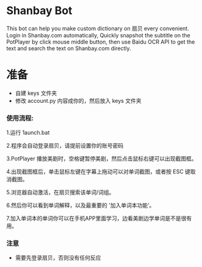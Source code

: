 # Shanbay Bot
This bot can help you make custom dictionary on 扇贝 every convenient.
Login in Shanbay.com automatically, Quickly snapshot the subtitle on the PotPlayer by click mouse middle button, then use Baidu OCR API to get the text and search the text on Shanbay.com directly.

# 准备
- 自建 keys 文件夹
- 修改 account.py 内容成你的，然后放入 keys 文件夹

### 使用流程:

1.运行 1aunch.bat

2.程序会自动登录扇贝，请提前设置你的账号密码

3.PotPlayer 播放美剧时，空格键暂停美剧，然后点击鼠标右键可以出现截图框。

4.出现截图框后，单击鼠标左键在字幕上拖动可以对单词截图，或者按 ESC 键取消截图。

5.浏览器自动激活，在扇贝搜索该单词/词组。

6.然后你可以看到单词解释，以及最重要的 '加入单词本功能'。

7.加入单词本的单词你可以在手机APP里面学习，边看美剧边学单词是不是很有用。

### 注意
- 需要先登录扇贝，否则没有任何反应